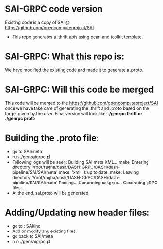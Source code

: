 # SAI-GRPC code version
Existing code is a copy of SAI @ https://github.com/opencomputeproject/SAI
- This repo generates a .thrift apis using pearl and toolkit template.

# SAI-GRPC: What this repo is:
We have modified the existing code and made it to generate a .proto.

# SAI-GRPC: Will this code be merged
This code will be merged to the https://github.com/opencomputeproject/SAI once we have take care of generating the .thrift and .proto based on the target given by the user.
Final version will look like: .**/genrpc thrift or ./genrpc proto**


# Building the .proto file:
- go to SAI/meta
- run ./gensaigrpc.pl
- Following logs will be seen:
  Building SAI meta XML...
  make: Entering directory '/root/ragha/dash/DASH-GRPC/DASH/dash-pipeline/SAI/SAI/meta'
  make: 'xml' is up to date.
  make: Leaving directory '/root/ragha/dash/DASH-GRPC/DASH/dash-pipeline/SAI/SAI/meta'
  Parsing...
  Generating sai.grpc...
  Generating gRPC files...
- At the end, sai.proto will be generated.

# Adding/Updating new header files:
- go to : SAI/inc
- Add or modify any existing files.
- go back to SAI/meta
- run ./gensaigrpc.pl

